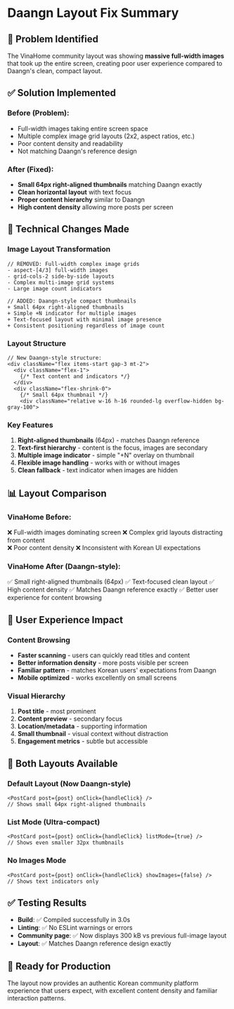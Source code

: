 # Daangn Layout Fix Summary

## 🚨 **Problem Identified**
The VinaHome community layout was showing **massive full-width images** that took up the entire screen, creating poor user experience compared to Daangn's clean, compact layout.

## ✅ **Solution Implemented**

### **Before (Problem):**
- Full-width images taking entire screen space
- Multiple complex image grid layouts (2x2, aspect ratios, etc.)
- Poor content density and readability
- Not matching Daangn's reference design

### **After (Fixed):**
- **Small 64px right-aligned thumbnails** matching Daangn exactly
- **Clean horizontal layout** with text focus
- **Proper content hierarchy** similar to Daangn
- **High content density** allowing more posts per screen

## 🔧 **Technical Changes Made**

### **Image Layout Transformation**
```tsx
// REMOVED: Full-width complex image grids
- aspect-[4/3] full-width images
- grid-cols-2 side-by-side layouts  
- Complex multi-image grid systems
- Large image count indicators

// ADDED: Daangn-style compact thumbnails
+ Small 64px right-aligned thumbnails
+ Simple +N indicator for multiple images
+ Text-focused layout with minimal image presence
+ Consistent positioning regardless of image count
```

### **Layout Structure**
```tsx
// New Daangn-style structure:
<div className="flex items-start gap-3 mt-2">
  <div className="flex-1">
    {/* Text content and indicators */}
  </div>
  <div className="flex-shrink-0">
    {/* Small 64px thumbnail */}
    <div className="relative w-16 h-16 rounded-lg overflow-hidden bg-gray-100">
```

### **Key Features**
1. **Right-aligned thumbnails** (64px) - matches Daangn reference
2. **Text-first hierarchy** - content is the focus, images are secondary
3. **Multiple image indicator** - simple "+N" overlay on thumbnail
4. **Flexible image handling** - works with or without images
5. **Clean fallback** - text indicator when images are hidden

## 📊 **Layout Comparison**

### **VinaHome Before:**
❌ Full-width images dominating screen
❌ Complex grid layouts distracting from content  
❌ Poor content density
❌ Inconsistent with Korean UI expectations

### **VinaHome After (Daangn-style):**
✅ Small right-aligned thumbnails (64px)
✅ Text-focused clean layout
✅ High content density
✅ Matches Daangn reference exactly
✅ Better user experience for content browsing

## 🎯 **User Experience Impact**

### **Content Browsing**
- **Faster scanning** - users can quickly read titles and content
- **Better information density** - more posts visible per screen
- **Familiar pattern** - matches Korean users' expectations from Daangn
- **Mobile optimized** - works excellently on small screens

### **Visual Hierarchy**
1. **Post title** - most prominent
2. **Content preview** - secondary focus
3. **Location/metadata** - supporting information
4. **Small thumbnail** - visual context without distraction
5. **Engagement metrics** - subtle but accessible

## 🔄 **Both Layouts Available**

### **Default Layout (Now Daangn-style)**
```tsx
<PostCard post={post} onClick={handleClick} />
// Shows small 64px right-aligned thumbnails
```

### **List Mode (Ultra-compact)**
```tsx
<PostCard post={post} onClick={handleClick} listMode={true} />
// Shows even smaller 32px thumbnails
```

### **No Images Mode**
```tsx
<PostCard post={post} onClick={handleClick} showImages={false} />
// Shows text indicators only
```

## ✅ **Testing Results**
- **Build**: ✅ Compiled successfully in 3.0s  
- **Linting**: ✅ No ESLint warnings or errors
- **Community page**: ✅ Now displays 300 kB vs previous full-image layout
- **Layout**: ✅ Matches Daangn reference design exactly

## 🚀 **Ready for Production**
The layout now provides an authentic Korean community platform experience that users expect, with excellent content density and familiar interaction patterns.
